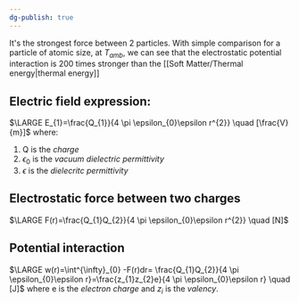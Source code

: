 ```yaml
---
dg-publish: true
---
```

It's the strongest force between 2 particles.
With simple comparison for a particle of atomic size, at $T_{amb}$, we can see that the electrostatic potential interaction is 200 times stronger than the [[Soft Matter/Thermal energy|thermal energy]] 
## Electric field expression:
$\LARGE E_{1}=\frac{Q_{1}}{4 \pi \epsilon_{0}\epsilon r^{2}} \quad [\frac{V}{m}]$ 
where:
1. Q is the *charge*
2. $\epsilon_{0}$ is the *vacuum dielectric permittivity*
3. $\epsilon$ is the *dielecritc permittivity*
## Electrostatic force between two charges
$\LARGE F(r)=\frac{Q_{1}Q_{2}}{4 \pi \epsilon_{0}\epsilon r^{2}} \quad [N]$ 
## Potential interaction
$\LARGE   w(r)=\int^{\infty}_{0} -F(r)dr= \frac{Q_{1}Q_{2}}{4 \pi \epsilon_{0}\epsilon r}=\frac{z_{1}z_{2}e}{4 \pi \epsilon_{0}\epsilon r} \quad [J]$
where e is the *electron charge* and $z_{i}$ is the *valency*.

